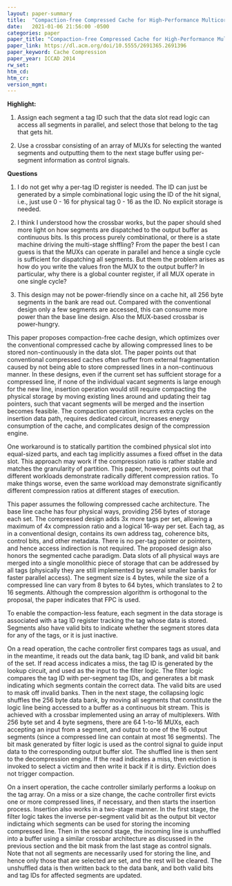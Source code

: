 ```yaml
---
layout: paper-summary
title:  "Compaction-free Compressed Cache for High-Performance Multicore System"
date:   2021-01-06 21:56:00 -0500
categories: paper
paper_title: "Compaction-free Compressed Cache for High-Performance Multicore System"
paper_link: https://dl.acm.org/doi/10.5555/2691365.2691396
paper_keyword: Cache Compression
paper_year: ICCAD 2014
rw_set:
htm_cd:
htm_cr:
version_mgmt:
---
```


**Highlight:**

1. Assign each segment a tag ID such that the data slot read logic can access all segments in parallel, and select those
   that belong to the tag that gets hit.

2. Use a crossbar consisting of an array of MUXs for selecting the wanted segments and outputting them to the 
   next stage buffer using per-segment information as control signals.

**Questions**

1. I do not get why a per-tag ID register is needed. The ID can just be generated by a simple combinational logic
   using the ID of the hit signal, i.e., just use 0 - 16 for physical tag 0 - 16 as the ID. No explicit storage
   is needed.

2. I think I understood how the crossbar works, but the paper should shed more light on how segments are dispatched
   to the output buffer as continuous bits. Is this process purely combinational, or there is a state machine
   driving the multi-stage shffling? From the paper the best I can guess is that the MUXs can operate in parallel
   and hence a single cycle is sufficient for dispatching all segments. But them the problem arises as how do you
   write the values fron the MUX to the output buffer? In particular, why there is a global counter register,
   if all MUX operate in one single cycle?

3. This design may not be power-friendly since on a cache hit, all 256 byte segments in the bank are read out. 
   Compared with the conventional design only a few segments are accessed, this can consume more power than the
   base line design. Also the MUX-based crossbar is power-hungry.
   
This paper proposes compaction-free cache design, which optimizes over the conventional compressed cache by allowing
compressed lines to be stored non-continuously in the data slot.
The paper points out that conventional compressed caches often suffer from external fragmentation caused by not
being able to store compressed lines in a non-continuous manner. In these designs, even if the current set has suffcient
storage for a compressed line, if none of the individual vacant segments is large enough for the new line, insertion 
operation would still require compacting the physical storage by moving existing lines around and updating their tag 
pointers, such that vacant segments will be merged and the insertion becomes feasible. 
The compaction operation incurrs extra cycles on the insertion data path, requires dedicated circuit, increases
energy consumption of the cache, and complicates design of the compression engine.

One workaround is to statically partition the combined physical slot into equal-sized parts, and each tag 
implicitly assumes a fixed offset in the data slot. This approach may work if the compression ratio is rather
stable and matches the granularity of partition. This paper, however, points out that different workloads 
demonstrate radically different compression ratios. To make things worse, even the same workload may demonstrate
significantly different compression ratios at different stages of execution.

This paper assumes the following compressed cache architecture. The base line cache has four physical ways, providing
256 bytes of storage each set. The compressed design adds 3x more tags per set, allowing a maximum of 4x compression
ratio and a logical 16-way per set. 
Each tag, as in a conventional design, contains its own address tag, coherence bits, control bits, and 
other metadata. There is no per-tag pointer or pointers, and hence access indirection is not required.
The proposed design also honors the segmented cache paradigm. Data slots of all physical ways are merged into a single
monolithic piece of storage that can be addressed by all tags (physically they are still implemented by several smaller
banks for faster parallel access). The segment size is 4 bytes, while the size of a compressed line can vary from
8 bytes to 64 bytes, which translates to 2 to 16 segments.
Although the compression algorithm is orthogonal to the proposal, the paper indicates that FPC is used.

To enable the compaction-less feature, each segment in the data storage is associated with a tag ID register 
tracking the tag whose data is stored. Segments also have valid bits to indicate whether the segment stores 
data for any of the tags, or it is just inactive.

On a read operation, the cache controller first compares tags as usual, and in the meantime, it reads out the data
bank, tag ID bank, and valid bit bank of the set. 
If read access indicates a miss, the tag ID is generated by the lookup circuit, and used as the input to the filter
logic. The filter logic compares the tag ID with per-segment tag IDs, and generates a bit mask indicating which
segments contain the correct data. The valid bits are used to mask off invalid banks. 
Then in the next stage, the collapsing logic shuffles the 256 byte data bank, by moving all segments that constitute
the logic line being accessed to a buffer as a continuous bit stream. 
This is achieved with a crossbar implemented using an array of multiplexers. With 256 byte set and 4 byte segmens, there
are 64 1-to-16 MUXs, each accepting an input from a segment, and output to one of the 16 output segments (since 
a compressed line can contain at most 16 segments). The bit mask generated by filter logic is used as the control signal
to guide input data to the corresponding output buffer slot.
The shuffled line is then sent to the decompression engine.
If the read indicates a miss, then eviction is invoked to select a victim and then write it back if it is dirty.
Eviction does not trigger compaction.

On a insert operation, the cache controller similarly performs a lookup on the tag array. On a miss or a size change,
the cache controller first evicts one or more compressed lines, if necessary, and then starts the insertion process.
Insertion also works in a two-stage manner. In the first stage, the filter logic takes the inverse per-segment valid bit
as the output bit vector indictaing which segments can be used for storing the incoming compressed line.
Then in the second stage, the incoming line is unshuffled into a buffer using a similar crossbar architecture as 
discussed in the previous section and the bit mask from the last stage as control signals. 
Note that not all segments are necessarily used for storing the line, and hence only those that are selected
are set, and the rest will be cleared.
The unshuffled data is then written back to the data bank, and both valid bits and tag IDs for affected segments
are updated.
